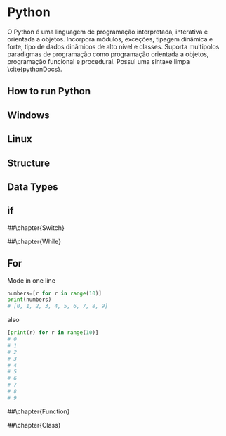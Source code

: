 
# Python

O Python é uma linguagem de programação interpretada, interativa e orientada a objetos. Incorpora módulos, exceções, tipagem dinâmica e forte, tipo de dados  dinâmicos de alto nível e classes. Suporta multipolos paradigmas de programação como programação orientada a objetos, programação funcional e procedural. Possui uma sintaxe limpa \cite{pythonDocs}.

## How to run Python

## Windows

## Linux

## Structure

## Data Types

## if 

##\chapter{Switch}

##\chapter{While}

## For
Mode in one line
````python
numbers=[r for r in range(10)]
print(numbers)
# [0, 1, 2, 3, 4, 5, 6, 7, 8, 9]
````
also
````python
[print(r) for r in range(10)]
# 0
# 1
# 2
# 3
# 4
# 5
# 6
# 7
# 8
# 9
````

##\chapter{Function}

##\chapter{Class}
